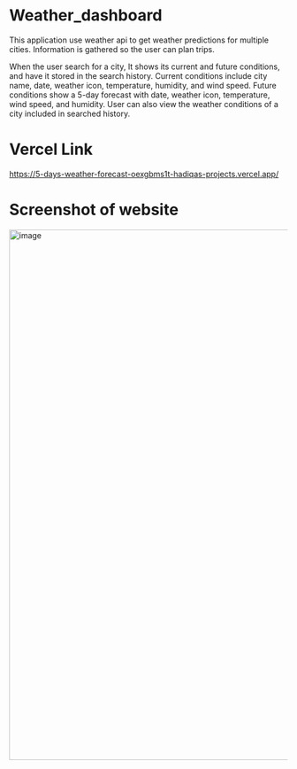 # Weather_dashboard
This application use weather api to get weather predictions for multiple cities. Information is gathered so the user can plan trips.

When the user search for a city, It shows its current and future conditions, and have it stored in the search history.
Current conditions include city name, date, weather icon, temperature, humidity, and wind speed.
Future conditions show a 5-day forecast with date, weather icon, temperature, wind speed, and humidity.
User can also view the weather conditions of a city included in searched history.

# Vercel Link
https://5-days-weather-forecast-oexgbms1t-hadiqas-projects.vercel.app/
# Screenshot of website
<img width="958" alt="image" src="https://github.com/HadiqaAziz/5-days-weather-forecast/assets/2726317/99a7d3eb-5386-43b9-8958-6f680628a5fc">


